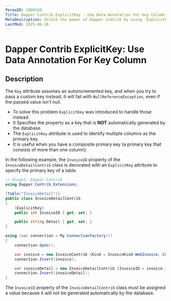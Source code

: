 ```yaml
---
PermaID: 1000188
Title: Dapper Contrib ExplicitKey - Use Data Annotation For Key Column
MetaDescription: Unlock the power of Dapper Contrib by using 'ExplicitKey' Data Annotation. Learn how to specify which properties are a part of the not autoincremented primary keys.
LastMod: 2025-06-16
---
```


# Dapper Contrib ExplicitKey: Use Data Annotation For Key Column

## Description

The `Key` attribute assumes an autoincremented key, and when you try to pass a custom key instead, it will fail with `NullReferenceException`, even if the passed value isn't null. 

 - To solve this problem `ExplicitKey` was introduced to handle those instead. 
 - It Specifies the property as a key that is **NOT** automatically generated by the database.
 - The `ExplicitKey` attribute is used to identify multiple columns as the primary key. 
 - It is useful when you have a composite primary key (a primary key that consists of more than one column).

In the following example, the `InvoiceID` property of the `InvoiceDetailContrib` class is decorated with an `ExplicitKey` attribute to specify the primary key of a table.

```csharp
// @nuget: Dapper.Contrib 
using Dapper.Contrib.Extensions;

[Table("InvoiceDetail")]
public class InvoiceDetailContrib
{
	[ExplicitKey]
	public int InvoiceID { get; set; }

	public string Detail { get; set; }
}        

using (var connection = My.ConnectionFactory())
{
	connection.Open();

	var invoice = new InvoiceContrib {Kind = InvoiceKind.WebInvoice, Code = "Insert_Single_1"};
	connection.Insert(invoice);

	var invoiceDetail = new InvoiceDetailContrib {InvoiceID = invoice.InvoiceID, Detail = "Insert_Single_1"};
	connection.Insert(invoiceDetail);
}
```

The `InvoiceID` property of the `InvoiceDetailContrib` class must be assigned a value because it will not be generated automatically by the database.
